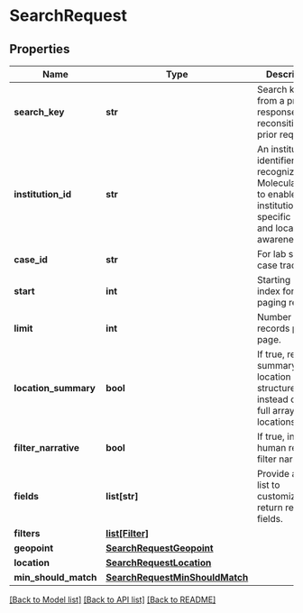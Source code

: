 # SearchRequest

## Properties
Name | Type | Description | Notes
------------ | ------------- | ------------- | -------------
**search_key** | **str** | Search key from a previous response to reconsititute a prior request. | [optional] 
**institution_id** | **str** | An institution identifier recognized by MolecularMatch to enable institution specific results and location awareness. | [optional] 
**case_id** | **str** | For lab specific case tracking. | [optional] 
**start** | **int** | Starting record index for paging results. | [optional] 
**limit** | **int** | Number of records per page. | [optional] [default to 20]
**location_summary** | **bool** | If true, returns a summary location structure instead of the full array of trial locations. | [optional] 
**filter_narrative** | **bool** | If true, include a human readable filter narrative. | [optional] 
**fields** | **list[str]** | Provide a field list to customize the return records fields. | [optional] 
**filters** | [**list[Filter]**](Filter.md) |  | [optional] 
**geopoint** | [**SearchRequestGeopoint**](SearchRequestGeopoint.md) |  | [optional] 
**location** | [**SearchRequestLocation**](SearchRequestLocation.md) |  | [optional] 
**min_should_match** | [**SearchRequestMinShouldMatch**](SearchRequestMinShouldMatch.md) |  | [optional] 

[[Back to Model list]](../README.md#documentation-for-models) [[Back to API list]](../README.md#documentation-for-api-endpoints) [[Back to README]](../README.md)


